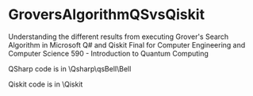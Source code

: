 # GroversAlgorithmQSvsQiskit
Understanding the different results from executing Grover's Search Algorithm in Microsoft Q# and Qiskit
Final for Computer Engineering and Computer Science 590 - Introduction to Quantum Computing

QSharp code is in \Qsharp\qsBell\Bell

Qiskit code is in \Qiskit
